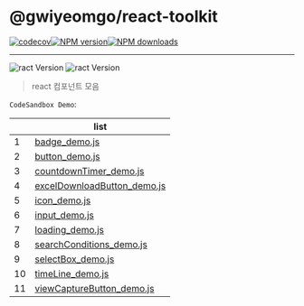 # @gwiyeomgo/react-toolkit
[![codecov][codecov-image]][codecov-url][![NPM version][npm-image]][npm-url][![NPM downloads][download-image]][download-url]
___
![ract Version](https://img.shields.io/badge/Node.js-18.16.0-blue?logo=Node.js&logoColor=339933)
![ract Version](https://img.shields.io/badge/React-18.2.0-blue?logo=react&logoColor=61DAFB)

[npm-image]: http://img.shields.io/npm/v/@gwiyeomgo/react-toolkit?style=flat-square
[npm-url]: http://npmjs.org/package/@gwiyeomgo/react-toolkit
[codecov-image]: https://img.shields.io/codecov/c/github/gwiyeomgo/react-toolkit/main.svg?style=flat-square
[codecov-url]: https://codecov.io/gh/gwiyeomgo/react-toolkit/branch/main
[download-image]: https://img.shields.io/npm/dm/@gwiyeomgo/react-toolkit?style=flat-square
[download-url]: https://www.npmjs.com/package/@gwiyeomgo/react-toolkit

> react 컴포넌트 모음

`CodeSandbox Demo`:

||list|
|---|---|
|1| [badge_demo.js](https://codesandbox.io/s/wtkz23) |
|2| [button_demo.js](https://codesandbox.io/s/ckxw2j) |
|3| [countdownTimer_demo.js](https://codesandbox.io/s/lmyvx8) |
|4| [excelDownloadButton_demo.js](https://codesandbox.io/s/8rwxnl) |
|5| [icon_demo.js](https://codesandbox.io/s/94hwf8) |
|6| [input_demo.js](https://codesandbox.io/s/t5slcd) |
|7| [loading_demo.js](https://codesandbox.io/s/x949w6) |
|8| [searchConditions_demo.js](https://codesandbox.io/s/qyzn27) |
|9| [selectBox_demo.js](https://codesandbox.io/s/wsmpjt) |
|10| [timeLine_demo.js](https://codesandbox.io/s/3sg5xl) |
|11| [viewCaptureButton_demo.js](https://codesandbox.io/s/mp3f33) |